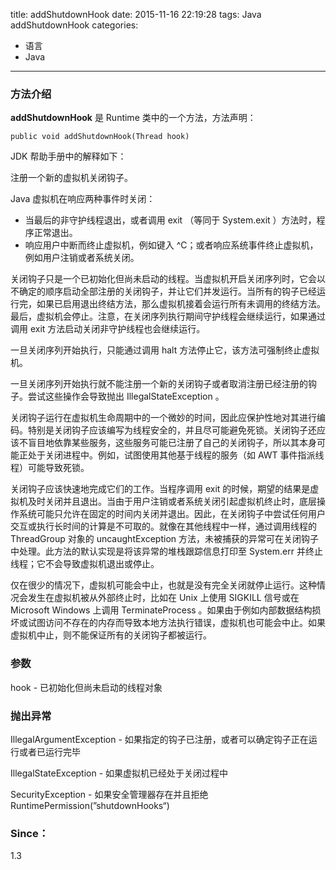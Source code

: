 title: addShutdownHook
date: 2015-11-16 22:19:28
tags: Java addShutdownHook
categories:
- 语言
- Java
---
### 方法介绍
**addShutdownHook** 是 Runtime 类中的一个方法，方法声明：

	public void addShutdownHook(Thread hook)

JDK 帮助手册中的解释如下：

注册一个新的虚拟机关闭钩子。

Java 虚拟机在响应两种事件时关闭：

- 当最后的非守护线程退出，或者调用 exit （等同于 System.exit ）方法时，程序正常退出。
- 响应用户中断而终止虚拟机，例如键入 ^C；或者响应系统事件终止虚拟机，例如用户注销或者系统关闭。

关闭钩子只是一个已初始化但尚未启动的线程。当虚拟机开启关闭序列时，它会以不确定的顺序启动全部注册的关闭钩子，并让它们并发运行。当所有的钩子已经运行完，如果已启用退出终结方法，那么虚拟机接着会运行所有未调用的终结方法。最后，虚拟机会停止。注意，在关闭序列执行期间守护线程会继续运行，如果通过调用 exit 方法启动关闭非守护线程也会继续运行。

一旦关闭序列开始执行，只能通过调用 halt 方法停止它，该方法可强制终止虚拟机。

一旦关闭序列开始执行就不能注册一个新的关闭钩子或者取消注册已经注册的钩子。尝试这些操作会导致抛出 IllegalStateException 。

关闭钩子运行在虚拟机生命周期中的一个微妙的时间，因此应保护性地对其进行编码。特别是关闭钩子应该编写为线程安全的，并且尽可能避免死锁。关闭钩子还应该不盲目地依靠某些服务，这些服务可能已注册了自己的关闭钩子，所以其本身可能正处于关闭进程中。例如，试图使用其他基于线程的服务（如 AWT 事件指派线程）可能导致死锁。

关闭钩子应该快速地完成它们的工作。当程序调用 exit 的时候，期望的结果是虚拟机及时关闭并且退出。当由于用户注销或者系统关闭引起虚拟机终止时，底层操作系统可能只允许在固定的时间内关闭并退出。因此，在关闭钩子中尝试任何用户交互或执行长时间的计算是不可取的。就像在其他线程中一样，通过调用线程的 ThreadGroup 对象的 uncaughtException 方法，未被捕获的异常可在关闭钩子中处理。此方法的默认实现是将该异常的堆栈跟踪信息打印至 System.err 并终止线程；它不会导致虚拟机退出或停止。

仅在很少的情况下，虚拟机可能会中止，也就是没有完全关闭就停止运行。这种情况会发生在虚拟机被从外部终止时，比如在 Unix 上使用 SIGKILL 信号或在 Microsoft Windows 上调用 TerminateProcess 。如果由于例如内部数据结构损坏或试图访问不存在的内存而导致本地方法执行错误，虚拟机也可能会中止。如果虚拟机中止，则不能保证所有的关闭钩子都被运行。
### 参数
hook - 已初始化但尚未启动的线程对象
### 抛出异常
IllegalArgumentException - 如果指定的钩子已注册，或者可以确定钩子正在运行或者已运行完毕

IllegalStateException - 如果虚拟机已经处于关闭过程中

SecurityException - 如果安全管理器存在并且拒绝 RuntimePermission(”shutdownHooks“)
### Since：
1.3